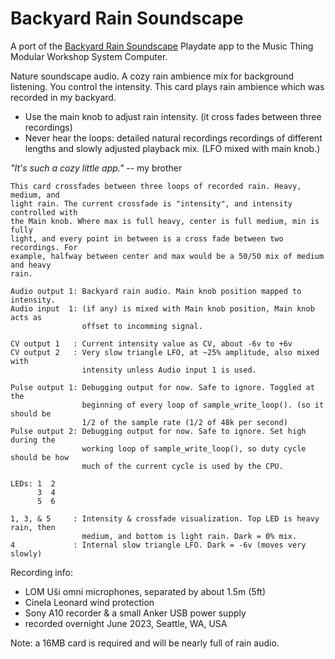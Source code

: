
# Backyard Rain Soundscape

A port of the [Backyard Rain Soundscape](https://briandorsey.itch.io/backyard-rain-soundscape) Playdate app to the Music Thing Modular Workshop System Computer. 

Nature soundscape audio. A cozy rain ambience mix for background listening. You control the intensity. This card plays rain ambience which was recorded in my backyard. 

* Use the main knob to adjust rain intensity. (it cross fades between three recordings)
* Never hear the loops: detailed natural recordings recordings of different lengths and slowly adjusted playback mix. (LFO mixed with main knob.) 

*"It's such a cozy little app."* -- my brother

```text
This card crossfades between three loops of recorded rain. Heavy, medium, and
light rain. The current crossfade is "intensity", and intensity controlled with
the Main knob. Where max is full heavy, center is full medium, min is fully
light, and every point in between is a cross fade between two recordings. For
example, halfway between center and max would be a 50/50 mix of medium and heavy
rain.

Audio output 1: Backyard rain audio. Main knob position mapped to intensity.
Audio input  1: (if any) is mixed with Main knob position, Main knob acts as
                offset to incomming signal.

CV output 1   : Current intensity value as CV, about -6v to +6v
CV output 2   : Very slow triangle LFO, at ~25% amplitude, also mixed with
                intensity unless Audio input 1 is used.

Pulse output 1: Debugging output for now. Safe to ignore. Toggled at the
                beginning of every loop of sample_write_loop(). (so it should be
                1/2 of the sample rate (1/2 of 48k per second)
Pulse output 2: Debugging output for now. Safe to ignore. Set high during the
                working loop of sample_write_loop(), so duty cycle should be how
                much of the current cycle is used by the CPU.

LEDs: 1  2
      3  4
      5  6

1, 3, & 5     : Intensity & crossfade visualization. Top LED is heavy rain, then
                medium, and bottom is light rain. Dark = 0% mix. 
4             : Internal slow triangle LFO. Dark = -6v (moves very slowly)
```

Recording info:

* LOM Uši omni microphones, separated by about 1.5m (5ft)
* Cinela Leonard wind protection
* Sony A10 recorder & a small Anker USB power supply
* recorded overnight June 2023, Seattle, WA, USA

Note: a 16MB card is required and will be nearly full of rain audio. 
